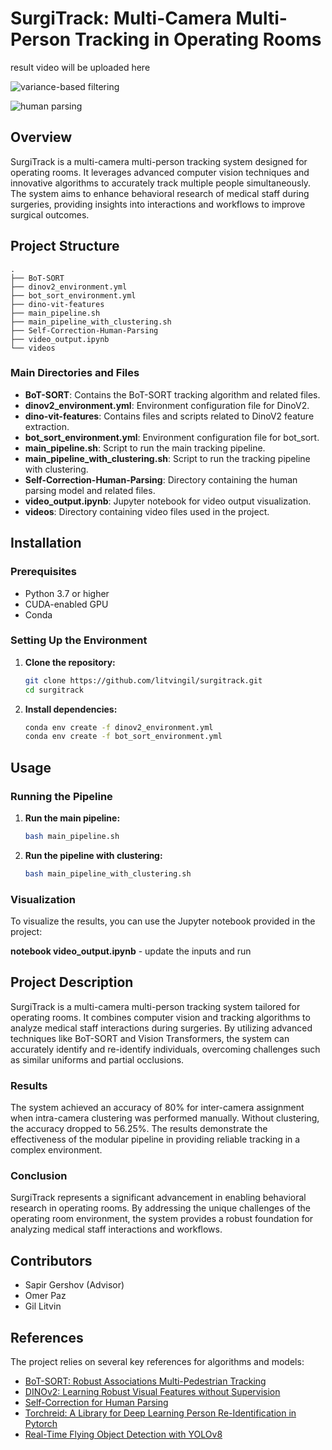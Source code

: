 # SurgiTrack: Multi-Camera Multi-Person Tracking in Operating Rooms

result video will be uploaded here

![variance-based filtering](https://github.com/user-attachments/assets/323321a9-f82f-4a86-b456-5b7af4f86e97)

![human parsing](https://github.com/user-attachments/assets/144051a8-0355-4987-897a-af38547ab61f)



## Overview
SurgiTrack is a multi-camera multi-person tracking system designed for operating rooms. It leverages advanced computer vision techniques and innovative algorithms to accurately track multiple people simultaneously. The system aims to enhance behavioral research of medical staff during surgeries, providing insights into interactions and workflows to improve surgical outcomes.

## Project Structure
```
.
├── BoT-SORT
├── dinov2_environment.yml
├── bot_sort_environment.yml
├── dino-vit-features
├── main_pipeline.sh
├── main_pipeline_with_clustering.sh
├── Self-Correction-Human-Parsing
├── video_output.ipynb
└── videos
```

### Main Directories and Files
- **BoT-SORT**: Contains the BoT-SORT tracking algorithm and related files.
- **dinov2_environment.yml**: Environment configuration file for DinoV2.
- **dino-vit-features**: Contains files and scripts related to DinoV2 feature extraction.
- **bot_sort_environment.yml**: Environment configuration file for bot_sort.
- **main_pipeline.sh**: Script to run the main tracking pipeline.
- **main_pipeline_with_clustering.sh**: Script to run the tracking pipeline with clustering.
- **Self-Correction-Human-Parsing**: Directory containing the human parsing model and related files.
- **video_output.ipynb**: Jupyter notebook for video output visualization.
- **videos**: Directory containing video files used in the project.

## Installation

### Prerequisites
- Python 3.7 or higher
- CUDA-enabled GPU
- Conda

### Setting Up the Environment

1. **Clone the repository:**
   ```bash
   git clone https://github.com/litvingil/surgitrack.git
   cd surgitrack
   ```

2. **Install dependencies:**
   ```bash
   conda env create -f dinov2_environment.yml
   conda env create -f bot_sort_environment.yml
   ```

## Usage

### Running the Pipeline

1. **Run the main pipeline:**
   ```bash
   bash main_pipeline.sh
   ```

2. **Run the pipeline with clustering:**
   ```bash
   bash main_pipeline_with_clustering.sh
   ```

### Visualization
To visualize the results, you can use the Jupyter notebook provided in the project:

**notebook video_output.ipynb** - update the inputs and run

## Project Description
SurgiTrack is a multi-camera multi-person tracking system tailored for operating rooms. It combines computer vision and tracking algorithms to analyze medical staff interactions during surgeries. By utilizing advanced techniques like BoT-SORT and Vision Transformers, the system can accurately identify and re-identify individuals, overcoming challenges such as similar uniforms and partial occlusions.

### Results
The system achieved an accuracy of 80% for inter-camera assignment when intra-camera clustering was performed manually. Without clustering, the accuracy dropped to 56.25%. The results demonstrate the effectiveness of the modular pipeline in providing reliable tracking in a complex environment.

### Conclusion
SurgiTrack represents a significant advancement in enabling behavioral research in operating rooms. By addressing the unique challenges of the operating room environment, the system provides a robust foundation for analyzing medical staff interactions and workflows.

## Contributors

- Sapir Gershov (Advisor)
- Omer Paz 
- Gil Litvin 

## References
The project relies on several key references for algorithms and models:
- [BoT-SORT: Robust Associations Multi-Pedestrian Tracking](https://arxiv.org/abs/2206.14651)
- [DINOv2: Learning Robust Visual Features without Supervision](https://arxiv.org/abs/2304.07193)
- [Self-Correction for Human Parsing](https://arxiv.org/abs/1910.09777)
- [Torchreid: A Library for Deep Learning Person Re-Identification in Pytorch](https://arxiv.org/abs/1910.10093)
- [Real-Time Flying Object Detection with YOLOv8](https://arxiv.org/abs/2305.09972)
